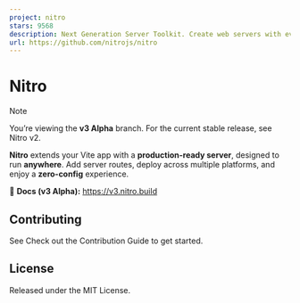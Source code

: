 ```yaml
---
project: nitro
stars: 9568
description: Next Generation Server Toolkit. Create web servers with everything you need and deploy them wherever you prefer.
url: https://github.com/nitrojs/nitro
---
```


Nitro
=====

Note

You’re viewing the **v3 Alpha** branch. For the current stable release, see Nitro v2.

**Nitro** extends your Vite app with a **production-ready server**, designed to run **anywhere**. Add server routes, deploy across multiple platforms, and enjoy a **zero-config** experience.

📘 **Docs (v3 Alpha):** https://v3.nitro.build

Contributing
------------

See Check out the Contribution Guide to get started.

License
-------

Released under the MIT License.
